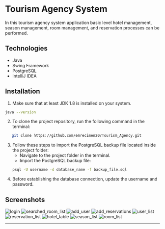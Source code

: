# Tourism Agency System

In this tourism agency system  application basic level hotel management, season management, room management, and reservation processes can be performed.
## Technologies
* Java 
* Swing Framework
* PostgreSQL 
* IntelliJ IDEA 

## Installation

1. Make sure that at least JDK 1.8 is installed on your system.
```bash
java --version
```
2. To clone the project repository, run the following command in the terminal:
```bash
   git clone https://github.com/emrecimen20/Tourism_Agency.git
   ```
3. Follow these steps to import the PostgreSQL backup file located inside the project folder:
    *  Navigate to the project folder in the terminal.
    * Import the PostgreSQL backup file:
   ```bash
   psql -U username -d database_name -f backup_file.sql
   ```
4. Before establishing the database connection, update the username and password.

## Screenshots

![login](secreenshots/Login.png) ![searched_room_list](secreenshots/SearchedRoomList.png)
![add_user](secreenshots/addUser) ![add_reservations](secreenshots/AddReservation.png)
![user_list](secreenshots/UserList.png) ![reservation_list](secreenshots/ReservationList.png)
![hotel_table](secreenshots/HotelsList.png) 
![season_list](secreenshots/SeasonList.png) 
![room_list](secreenshots/RoomList.png) 




------------------------------------------------------------------------------------------------------

